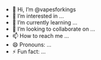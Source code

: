 - 👋 Hi, I’m @vapesforkings
- 👀 I’m interested in ...
- 🌱 I’m currently learning ...
- 💞️ I’m looking to collaborate on ...
- 📫 How to reach me ...
- 😄 Pronouns: ...
- ⚡ Fun fact: ...

<!---
vapesforkings/vapesforkings is a ✨ special ✨ repository because its `README.md` (this file) appears on your GitHub profile.
You can click the Preview link to take a look at your changes.
--->
